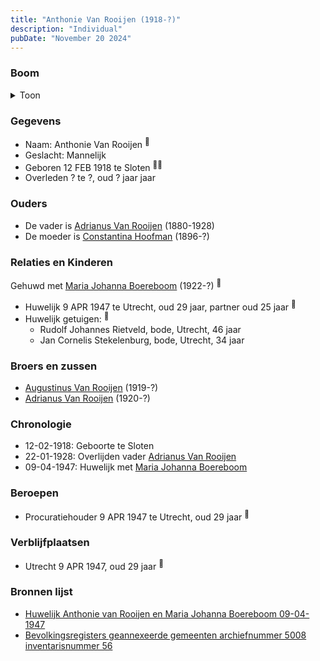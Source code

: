 ```yaml
---
title: "Anthonie Van Rooijen (1918-?)"
description: "Individual"
pubDate: "November 20 2024"
---
```


### Boom
<details><summary>Toon</summary>

![test](https://www.plantuml.com/plantuml/svg/dPDHJzim4CVV_IbEyB0df2HbNLfLXQPAj26nLS2OzbGvoT5uSNoLxO0grE--AyqQ7X1Ka_nWt_dEF___zgNpqlgsqSBLogobbGtaigXNbbfJpacJ1M-bSPn2uqMbIeH2sKBZVexDsc-WmIP7w_OXvz4Y-SqQnQkkXPREmRC0W8HiYVQkKaLjqBd9f97AJASm45iXFi7YvIWdzXKdiz8gQLe7zzB03P7wW-O4f8DlGH140S1fEiW-PmdtVdvGgCijJCQvp3VBdBpNE9v2D8JhsMy8upY0UsLgV4GqmEENV4IxMxmgTNMhzLAQSbbOSYudPjprYE1gzXt2KHJ3Js-ng3pZTenpCYoaySf8-4hqqCWUCGmPCKlIGJfu1_4SViplc734g2shU0JH1Lpq19Fn4vQbCYjEX17SfWj63OSl51bJ136SQhMg_0QrfYScsOfEmBEpReVeSFj0Lya1JeLnA0wc65-HKVYMARmF3fv-R0xJPccoeutXLfC__kh_OAubln2ueaeQrZyXVduvKTFpHCSumCv61sV_N_mHp1OttEpyoq7xOVYczZkTEgc7eUX0-u2uH5Fop_mB)
</details>

### Gegevens
- Naam: Anthonie Van Rooijen <sup><a href="../s00302/" style="text-decoration:none" title="Huwelijk Anthonie van Rooijen en Maria Johanna Boereboom 09-04-1947 ">:link:</a></sup>
- Geslacht: Mannelijk
- Geboren 12 FEB 1918 te Sloten <sup><a href="../s00302/" style="text-decoration:none" title="Huwelijk Anthonie van Rooijen en Maria Johanna Boereboom 09-04-1947 ">:link:</a><a href="../s00304/" style="text-decoration:none" title="Bevolkingsregisters geannexeerde gemeenten archiefnummer 5008 inventarisnummer 56">:link:</a></sup>
- Overleden ? te ?, oud ? jaar jaar 

### Ouders
- De vader is [Adrianus Van Rooijen](../i00020/) (1880-1928)
- De moeder is [Constantina Hoofman](../i00011/) (1896-?)

### Relaties en Kinderen

Gehuwd met [Maria Johanna Boereboom](../i00182/) (1922-?) <sup><a href="../s00302/" style="text-decoration:none" title="Huwelijk Anthonie van Rooijen en Maria Johanna Boereboom 09-04-1947 ">:link:</a></sup>
- Huwelijk 9 APR 1947 te Utrecht, oud 29 jaar, partner oud 25 jaar <sup><a href="../s00302/" style="text-decoration:none" title="Huwelijk Anthonie van Rooijen en Maria Johanna Boereboom 09-04-1947 ">:link:</a></sup>
- Huwelijk getuigen:  <sup><a href="../s00302/" style="text-decoration:none" title="Huwelijk Anthonie van Rooijen en Maria Johanna Boereboom 09-04-1947 ">:link:</a></sup>
  - Rudolf Johannes Rietveld, bode, Utrecht, 46 jaar
  - Jan Cornelis Stekelenburg, bode, Utrecht, 34 jaar

### Broers en zussen
- [Augustinus Van Rooijen](../i00185/) (1919-?)
- [Adrianus Van Rooijen](../i00179/) (1920-?)

### Chronologie
- 12-02-1918: Geboorte te Sloten
- 22-01-1928: Overlijden vader [Adrianus Van Rooijen](../i00020/)
- 09-04-1947: Huwelijk met [Maria Johanna Boereboom](../i00182/)

### Beroepen
- Procuratiehouder 9 APR 1947 te Utrecht, oud 29 jaar <sup><a href="../s00302/" style="text-decoration:none" title="Huwelijk Anthonie van Rooijen en Maria Johanna Boereboom 09-04-1947 ">:link:</a></sup>

### Verblijfplaatsen
- Utrecht  9 APR 1947, oud 29 jaar  <sup><a href="../s00302/" style="text-decoration:none" title="Huwelijk Anthonie van Rooijen en Maria Johanna Boereboom 09-04-1947 ">:link:</a></sup>

### Bronnen lijst
- [Huwelijk Anthonie van Rooijen en Maria Johanna Boereboom 09-04-1947 ](../s00302/)
- [Bevolkingsregisters geannexeerde gemeenten archiefnummer 5008 inventarisnummer 56](../s00304/)
